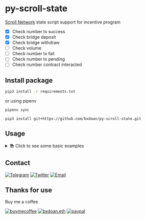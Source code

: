 # py-scroll-state
[Scroll Network](https://scroll.io/alpha) state script support for incentive program
- [x] Check number tx success
- [x] Check bridge deposit
- [x] Check bridge withdraw
- [ ] Check volume
- [ ] Check number tx fail
- [ ] Check number tx pending
- [ ] Check number contract interacted

## Install package
```sh
pip3 install -r requirements.txt
```
or using pipenv
```sh
pipenv sync
```

```shell
pip3 install git+https://github.com/bxdoan/py-scroll-state.git
```

## Usage
<details>
  <summary>📚 Click to see some basic examples</summary>

```python3
from src.scroll_state import ScrollState
address = "0x34FED72c7fA60ab0da7070c06Dd1DaD5d8B889Fb"
ss = ScrollState(address=address)
number_tx_success = ss.number_tx_success()
print(f"Number of tx success: {number_tx_success}")
deposit = ss.deposit()
print(f"Bridge deposit : {deposit} ETH")
withdraw = round(ss.withdraw(), 2)
print(f"Bridge withdraw: {withdraw} ETH")
```

Result dict

```python3
Number of tx success: 7
Bridge deposit : 0.14 ETH
Bridge withdraw: 0.0 ETH
```

</details>

## Contact

[![Telegram](https://img.shields.io/badge/Telegram-2CA5E0?style=for-the-badge&logo=telegram&logoColor=white)](https://t.me/bxdoan)
[![Twitter](https://img.shields.io/badge/Twitter-1DA1F2?style=for-the-badge&logo=twitter&logoColor=white)](https://twitter.com/bxdoan)
[![Email](https://img.shields.io/badge/Gmail-D14836?style=for-the-badge&logo=gmail&logoColor=white)](mailto:hi@bxdoan.com)

## Thanks for use
Buy me a coffee

[![buymecoffee](https://img.shields.io/badge/Buy_Me_A_Coffee-FFDD00?style=for-the-badge&logo=buy-me-a-coffee&logoColor=black)](https://www.buymeacoffee.com/bxdoan)
[![bxdoan.eth](https://img.shields.io/badge/Ethereum-3C3C3D?style=for-the-badge&logo=Ethereum&logoColor=white)](https://etherscan.io/address/0x610322AeF748238C52E920a15Dd9A8845C9c0318)
[![paypal](	https://img.shields.io/badge/PayPal-00457C?style=for-the-badge&logo=paypal&logoColor=white)](https://paypal.me/bxdoan)
